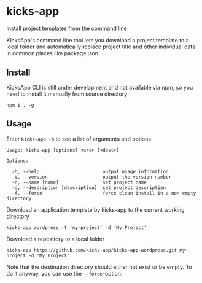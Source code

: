 # kicks-app
Install project templates from the command line

KicksApp's command line tool lets you download a project template to a local folder and automatically replace project title and other individual data in common places like package.json   

## Install
KicksApp CLI is still under development and not available via npm, so you need to install it manually from source directory 

```cli
npm i . -g
```

## Usage

Enter `kicks-app -h` to see a list of arguments and options

```cli
Usage: kicks-app [options] <src> [<dest>]

Options:

  -h, --help                       output usage information
  -V, --version                    output the version number
  -n, --name [name]                set project name
  -d, --description [description]  set project description
  -f, --force                      force clean install in a non-empty directory

```

Download an application template by kicks-app to the current working directory

```
kicks-app wordpress -t 'my-project' -d 'My Project'
```

Download a repository to a local folder

```cli
kicks-app https://github.com/kicks-app/kicks-app-wordpress.git my-project -d 'My Project'
```

Note that the destination directory should either not exist or be empty. To do it anyway, you can use the `--force`-option.